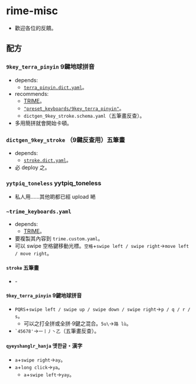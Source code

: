 # rime-misc
* 歡迎各位的反饋。

## 配方

### `9key_terra_pinyin` 9鍵地球拼音
* depends:
  * [`terra_pinyin.dict.yaml`](https://github.com/rime/rime-terra-pinyin)。
* recommends:
  * [TRIME](https://github.com/osfans/trime)。
  * [`"preset_keyboards/9key_terra_pinyin"`](#user-content-trime_keyboardsyaml)。
  * `dictgen_9key_stroke.schema.yaml`（五筆畫反查）。
* 多用簡拼就會開始卡頓。

### `dictgen_9key_stroke` （9鍵反查用）五筆畫
* depends:
  * [`stroke.dict.yaml`](https://github.com/rime/rime-stroke)。
* 必 deploy 之。

### `yytpiq_toneless` yytpiq_toneless
* 私人用……其他啲都已經 upload 嗮

### `~trime_keyboards.yaml`
* depends:
  * [TRIME](https://github.com/osfans/trime)。
* 要複製其內容到 `trime.custom.yaml`。
* 可以 swipe 空格鍵移動光標。`空格`+`swipe left / swipe right`→`move left / move right`。

#### `stroke` 五筆畫
* \-

#### `9key_terra_pinyin` 9鍵地球拼音
* `PQRS`+`swipe left / swipe up / swipe down / swipe right`→`p / q / r / s`。
  * 可以之打全拼或全拼&middot;9鍵之混合。`5u\`→`路 lù`。
* <code>&#96;45678'</code>→`一丨丿丶乙`（五筆畫反查）。

#### `qyeyshanglr_hanja` 옛한글・漢字
* `a`+`swipe right`→`ay`。
* `a`+`long click`→`ya`。
  * `a`+`swipe left`→`yay`。
